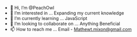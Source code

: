 - 👋 Hi, I’m @PeachOwl
- 👀 I’m interested in ... Expanding my current knowledge
- 🌱 I’m currently learning ... JavaScript
- 💞️ I’m looking to collaborate on ... Anything Beneficial
- 📫 How to reach me ... Email - Mathewt.mixon@gmail.com

<!---
PeachOwl/PeachOwl is a ✨ special ✨ repository because its `README.md` (this file) appears on your GitHub profile.
You can click the Preview link to take a look at your changes.
--->
